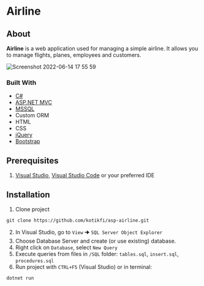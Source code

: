 # Airline
## About
__Airline__ is a web application used for managing a simple airline. It allows you to manage flights, planes, employees and customers. 

![Screenshot 2022-06-14 17 55 59](https://user-images.githubusercontent.com/101512405/173622487-d2ade71b-880f-4316-a63c-bbe093b69815.png)

### Built With
* [C#](https://docs.microsoft.com/en-us/dotnet/csharp/)
* [ASP.NET MVC](https://dotnet.microsoft.com/en-us/apps/aspnet)
* [MSSQL](https://www.microsoft.com/en-us/sql-server)
* Custom ORM
* HTML
* CSS
* [jQuery](https://jquery.com/)
* [Bootstrap](https://getbootstrap.com/)
## Prerequisites
1. [Visual Studio](https://visualstudio.microsoft.com/), [Visual Studio Code](https://visualstudio.microsoft.com/) or your preferred IDE
## Installation
1. Clone project
```
git clone https://github.com/kotikfi/asp-airline.git
```
2. In Visual Studio, go to `View` 🠊 `SQL Server Object Explorer`
3. Choose Database Server and create (or use existing) database.
4. Right click on `Database`, select `New Query`
5. Execute queries from files in `/SQL` folder: `tables.sql`,  `insert.sql`, `procedures.sql`
6. Run project with `CTRL+F5` (Visual Studio) or in terminal:
```
dotnet run
```
